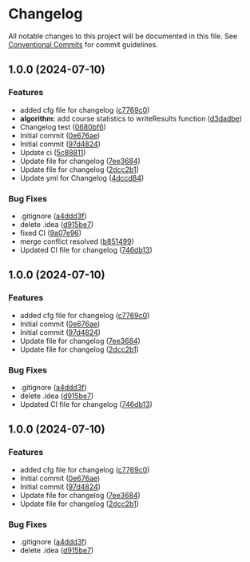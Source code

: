 # Changelog

All notable changes to this project will be documented in this file. See
[Conventional Commits](https://conventionalcommits.org) for commit guidelines.

## 1.0.0 (2024-07-10)

### Features

* added cfg file for changelog ([c7769c0](https://gitlab.pg.innopolis.university/sdr-sum24/elect-gen-core/commit/c7769c07196d0d6a5069fbe011e62a2150857b25))
* **algorithm:** add course statistics to writeResults function ([d3dadbe](https://gitlab.pg.innopolis.university/sdr-sum24/elect-gen-core/commit/d3dadbeb415371aa4cf9d8d457e537cf2ca65180))
* Changelog test ([0680bf6](https://gitlab.pg.innopolis.university/sdr-sum24/elect-gen-core/commit/0680bf6a224aea47b5cc6cb727bb3a912f4022a9))
* Initial commit ([0e676ae](https://gitlab.pg.innopolis.university/sdr-sum24/elect-gen-core/commit/0e676aeba35e26f7f17ba42d89a791b898f55a7e))
* Initial commit ([97d4824](https://gitlab.pg.innopolis.university/sdr-sum24/elect-gen-core/commit/97d482494a8fe0fe6a5067d4470d44a2e6839df6))
* Update ci ([5c88811](https://gitlab.pg.innopolis.university/sdr-sum24/elect-gen-core/commit/5c888113a97d1d67979fd16395c5686baccddfd7))
* Update file for changelog ([7ee3684](https://gitlab.pg.innopolis.university/sdr-sum24/elect-gen-core/commit/7ee3684064b2743e17030d3b0a42bd1f1fa80157))
* Update file for changelog ([2dcc2b1](https://gitlab.pg.innopolis.university/sdr-sum24/elect-gen-core/commit/2dcc2b1a6393c672136b1ee39c721a8bab009d16))
* Update yml for Changelog ([4dccd84](https://gitlab.pg.innopolis.university/sdr-sum24/elect-gen-core/commit/4dccd845aa69e69c196e29b088f3320840aff56b))

### Bug Fixes

* .gitignore ([a4ddd3f](https://gitlab.pg.innopolis.university/sdr-sum24/elect-gen-core/commit/a4ddd3fda87fe240fd3380a567e5bbf995361a21))
* delete .idea ([d915be7](https://gitlab.pg.innopolis.university/sdr-sum24/elect-gen-core/commit/d915be7d2504673b467af2a1b76ef59ef7724e55))
* fixed CI ([9a07e96](https://gitlab.pg.innopolis.university/sdr-sum24/elect-gen-core/commit/9a07e96b4586c78607098ee71f219a1f2d66f969))
* merge conflict resolved ([b851499](https://gitlab.pg.innopolis.university/sdr-sum24/elect-gen-core/commit/b8514992d057627d328e36324ce94e75b42352fe))
* Updated CI file for changelog ([746db13](https://gitlab.pg.innopolis.university/sdr-sum24/elect-gen-core/commit/746db13c5023d626dc12ba662a806626d81e8e7d))

## 1.0.0 (2024-07-10)

### Features

* added cfg file for changelog ([c7769c0](https://gitlab.pg.innopolis.university/sdr-sum24/elect-gen-core/commit/c7769c07196d0d6a5069fbe011e62a2150857b25))
* Initial commit ([0e676ae](https://gitlab.pg.innopolis.university/sdr-sum24/elect-gen-core/commit/0e676aeba35e26f7f17ba42d89a791b898f55a7e))
* Initial commit ([97d4824](https://gitlab.pg.innopolis.university/sdr-sum24/elect-gen-core/commit/97d482494a8fe0fe6a5067d4470d44a2e6839df6))
* Update file for changelog ([7ee3684](https://gitlab.pg.innopolis.university/sdr-sum24/elect-gen-core/commit/7ee3684064b2743e17030d3b0a42bd1f1fa80157))
* Update file for changelog ([2dcc2b1](https://gitlab.pg.innopolis.university/sdr-sum24/elect-gen-core/commit/2dcc2b1a6393c672136b1ee39c721a8bab009d16))

### Bug Fixes

* .gitignore ([a4ddd3f](https://gitlab.pg.innopolis.university/sdr-sum24/elect-gen-core/commit/a4ddd3fda87fe240fd3380a567e5bbf995361a21))
* delete .idea ([d915be7](https://gitlab.pg.innopolis.university/sdr-sum24/elect-gen-core/commit/d915be7d2504673b467af2a1b76ef59ef7724e55))
* Updated CI file for changelog ([746db13](https://gitlab.pg.innopolis.university/sdr-sum24/elect-gen-core/commit/746db13c5023d626dc12ba662a806626d81e8e7d))

## 1.0.0 (2024-07-10)

### Features

* added cfg file for changelog ([c7769c0](https://gitlab.pg.innopolis.university/sdr-sum24/elect-gen-core/commit/c7769c07196d0d6a5069fbe011e62a2150857b25))
* Initial commit ([0e676ae](https://gitlab.pg.innopolis.university/sdr-sum24/elect-gen-core/commit/0e676aeba35e26f7f17ba42d89a791b898f55a7e))
* Initial commit ([97d4824](https://gitlab.pg.innopolis.university/sdr-sum24/elect-gen-core/commit/97d482494a8fe0fe6a5067d4470d44a2e6839df6))
* Update file for changelog ([7ee3684](https://gitlab.pg.innopolis.university/sdr-sum24/elect-gen-core/commit/7ee3684064b2743e17030d3b0a42bd1f1fa80157))
* Update file for changelog ([2dcc2b1](https://gitlab.pg.innopolis.university/sdr-sum24/elect-gen-core/commit/2dcc2b1a6393c672136b1ee39c721a8bab009d16))

### Bug Fixes

* .gitignore ([a4ddd3f](https://gitlab.pg.innopolis.university/sdr-sum24/elect-gen-core/commit/a4ddd3fda87fe240fd3380a567e5bbf995361a21))
* delete .idea ([d915be7](https://gitlab.pg.innopolis.university/sdr-sum24/elect-gen-core/commit/d915be7d2504673b467af2a1b76ef59ef7724e55))
